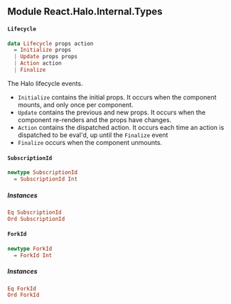 ## Module React.Halo.Internal.Types

#### `Lifecycle`

``` purescript
data Lifecycle props action
  = Initialize props
  | Update props props
  | Action action
  | Finalize
```

The Halo lifecycle events.

- `Initialize` contains the initial props. It occurs when the component mounts, and only once per component.
- `Update` contains the previous and new props. It occurs when the component re-renders and the props have changes.
- `Action` contains the dispatched action. It occurs each time an action is dispatched to be eval'd, up until the
  `Finalize` event
- `Finalize` occurs when the component unmounts.

#### `SubscriptionId`

``` purescript
newtype SubscriptionId
  = SubscriptionId Int
```

##### Instances
``` purescript
Eq SubscriptionId
Ord SubscriptionId
```

#### `ForkId`

``` purescript
newtype ForkId
  = ForkId Int
```

##### Instances
``` purescript
Eq ForkId
Ord ForkId
```


